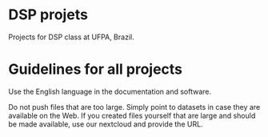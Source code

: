 # DSP projets

Projects for DSP class at UFPA, Brazil.

# Guidelines for all projects

Use the English language in the documentation and software.

Do not push files that are too large. Simply point to datasets in case they are available on the Web. If you created files yourself that are large and should be made available, use our nextcloud and provide the URL.

